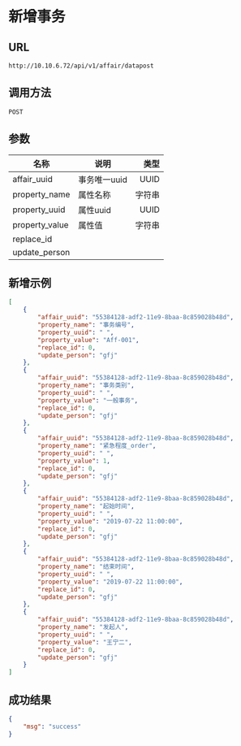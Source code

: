 # 新增事务


## URL
```
http://10.10.6.72/api/v1/affair/datapost
```

## 调用方法

```
POST
```

## 参数

|  名称   | 说明    |  类型 |
| --------- | -------- | -----: |
| affair_uuid  | 事务唯一uuid  | UUID |
| property_name  | 属性名称    |  字符串  |
| property_uuid    | 属性uuid |  UUID |
| property_value | 属性值    |  字符串 | 
|   replace_id   |          |        |
|  update_person |          |        |

## 新增示例

```json
[
    {
        "affair_uuid": "55384128-adf2-11e9-8baa-8c859028b48d",
        "property_name": "事务编号",
        "property_uuid": " ",
        "property_value": "Aff-001",
        "replace_id": 0,
        "update_person": "gfj"
    },
    {
        "affair_uuid": "55384128-adf2-11e9-8baa-8c859028b48d",
        "property_name": "事务类别",
        "property_uuid": " ",
        "property_value": "一般事务",
        "replace_id": 0,
        "update_person": "gfj"
    },
    {
        "affair_uuid": "55384128-adf2-11e9-8baa-8c859028b48d",
        "property_name": "紧急程度_order",
        "property_uuid": " ",
        "property_value": 1,
        "replace_id": 0,
        "update_person": "gfj"
    },
    {
        "affair_uuid": "55384128-adf2-11e9-8baa-8c859028b48d",
        "property_name": "起始时间",
        "property_uuid": " ",
        "property_value": "2019-07-22 11:00:00",
        "replace_id": 0,
        "update_person": "gfj"
    },
    {
        "affair_uuid": "55384128-adf2-11e9-8baa-8c859028b48d",
        "property_name": "结束时间",
        "property_uuid": " ",
        "property_value": "2019-07-22 11:00:00",
        "replace_id": 0,
        "update_person": "gfj"
    },
    {
        "affair_uuid": "55384128-adf2-11e9-8baa-8c859028b48d",
        "property_name": "发起人",
        "property_uuid": " ",
        "property_value": "王宁二",
        "replace_id": 0,
        "update_person": "gfj"
    }
]
```

## 成功结果

```json
{
    "msg": "success"
}
```


